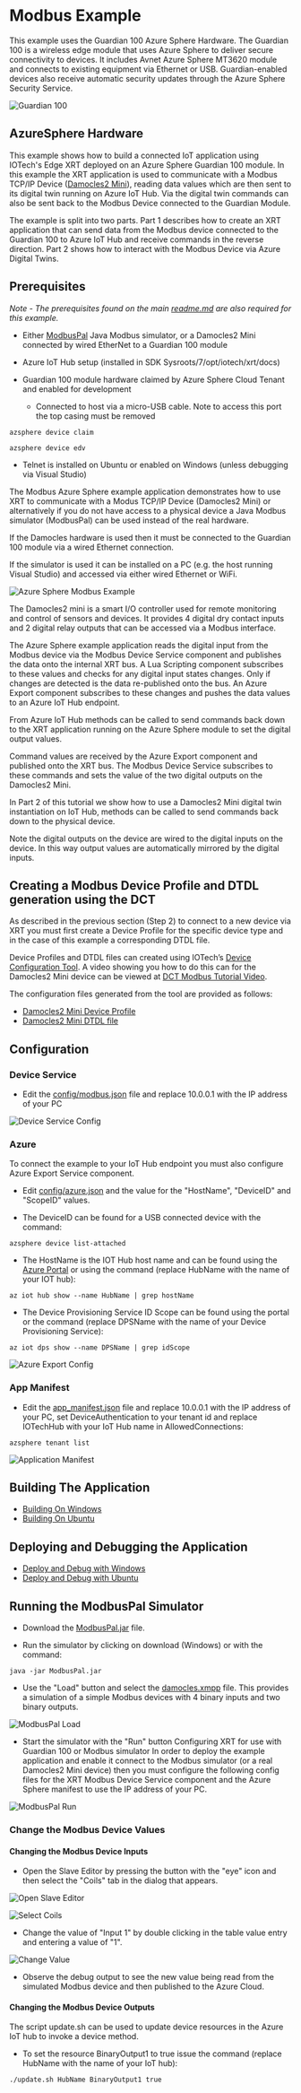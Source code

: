 # Modbus Example

This example uses the Guardian 100 Azure Sphere Hardware.
The Guardian 100 is a wireless edge module that uses
Azure Sphere to deliver secure connectivity to devices.
It includes Avnet Azure Sphere MT3620 module and connects
to existing equipment via Ethernet or USB. Guardian-enabled
devices also receive automatic security updates through the
Azure Sphere Security Service.

![Guardian 100](images/Guardian100.png)
## AzureSphere Hardware

This example shows how to build a connected IoT application
using IOTech's Edge XRT deployed on an Azure Sphere Guardian
100 module. In this example the XRT application is used to
communicate with a Modbus TCP/IP Device ([Damocles2 Mini](https://www.hw-group.com/device/damocles2-mini)),
reading data values which are then sent to its digital twin
running on Azure IoT Hub. Via the digital twin commands can
also be sent back to the Modbus Device connected to the
Guardian Module.

The example is split into two parts. Part 1 describes how to
create an XRT application that can send data from the Modbus
device connected to the Guardian 100 to Azure IoT Hub and
receive commands in the reverse direction. Part 2 shows how
to interact with the Modbus Device via Azure Digital Twins.

## Prerequisites

*Note - The prerequisites found on the main
[readme.md](readme.md) are also required for this example.*

* Either [ModbusPal](https://iotech.jfrog.io/artifactory/public/ModbusPal.jar)
  Java Modbus simulator, or a Damocles2 Mini connected by
  wired EtherNet to a Guardian 100 module
* Azure IoT Hub setup (installed in SDK Sysroots/7/opt/iotech/xrt/docs)
* Guardian 100 module hardware claimed by Azure Sphere
  Cloud Tenant and enabled for development

    - Connected to host via a micro-USB cable. Note to access this port the top casing must be removed

`azsphere device claim`

`azsphere device edv`

* Telnet is installed on Ubuntu or enabled on Windows
  (unless debugging via Visual Studio)

The Modbus Azure Sphere example application demonstrates how
to use XRT to communicate with a Modus TCP/IP Device
(Damocles2 Mini) or alternatively if you do not have access
to a physical device a Java Modbus simulator (ModbusPal) can
be used instead of the real hardware.

If the Damocles hardware is used then it must be connected to
the Guardian 100 module via a wired Ethernet connection.

If the simulator is used it can be installed on a PC (e.g. the
host running Visual Studio) and accessed via either wired
Ethernet or WiFi.

![Azure Sphere Modbus Example](images/AzureSphereModbusExample.jpg)

The Damocles2 mini is a smart I/O controller used for remote
monitoring and control of sensors and devices. It provides 4
digital dry contact inputs and 2 digital relay outputs that
can be accessed via a Modbus interface.

The Azure Sphere example application reads the digital input
from the Modbus device via the Modbus Device Service component
and publishes the data onto the internal XRT bus. A Lua
Scripting component subscribes to these values and checks for
any digital input states changes. Only if changes are detected
is the data re-published onto the bus. An Azure Export component
subscribes to these changes and pushes the data values to an
Azure IoT Hub endpoint.

From Azure IoT Hub methods can be called to send commands
back down to the XRT application running on the Azure Sphere
module to set the digital output values.

Command values are received by the Azure Export component and
published onto the XRT bus. The Modbus Device Service subscribes
to these commands and sets the value of the two digital outputs
on the Damocles2 Mini.

In Part 2 of this tutorial we show how to use a Damocles2 Mini
digital twin instantiation on IoT Hub, methods can be called to
send commands back down to the physical device.

Note the digital outputs on the device are wired to the digital
inputs on the device. In this way output values are automatically
mirrored by the digital inputs.

## Creating a Modbus Device Profile and DTDL generation using the DCT

As described in the previous section (Step 2) to connect to a new
device via XRT you must first create a Device Profile for the
specific device type and in the case of this example a
corresponding DTDL file.

Device Profiles and DTDL files can created using IOTech’s
[Device Configuration Tool](https://dct.iotechsys.com/). A video
showing you how to do this can for the Damocles2 Mini device
can be viewed at [DCT Modbus Tutorial Video](https://www.youtube.com/watch?v=sj1hC7S4uE4).

The configuration files generated from the tool are provided
as follows:
*	[Damocles2 Mini Device Profile](Damocles2-Mini.json)
*	[Damocles2 Mini DTDL file](Damocles2-Mini.dtdl)

## Configuration

### Device Service

* Edit the [config/modbus.json](config/modbus.json) file and 
  replace 10.0.0.1 with the IP address of your PC

![Device Service Config](images/DeviceServiceConfig.svg)  

### Azure

To connect the example to your IoT Hub endpoint you must also
configure Azure Export Service component.

* Edit [config/azure.json](config/azure.json) and the value
  for the "HostName", "DeviceID" and "ScopeID" values.

* The DeviceID can be found for a USB connected device with
  the command:

`azsphere device list-attached`

* The HostName is the IOT Hub host name and can be found using
  the [Azure Portal](https://portal.azure.com/) or using the
  command (replace HubName with the name of your IOT hub):

`az iot hub show --name HubName | grep hostName`

* The Device Provisioning Service ID Scope can be found using
  the portal or the command (replace DPSName with the name of
  your Device Provisioning Service):

`az iot dps show --name DPSName | grep idScope`

![Azure Export Config](images/AzureExportConfig.svg)

### App Manifest 

* Edit the [app_manifest.json](app_manifest.json) file and
  replace 10.0.0.1 with the IP address of your PC, set
  DeviceAuthentication to your tenant id and replace
  IOTechHub with your IoT Hub name in AllowedConnections:

`azsphere tenant list`

![Application Manifest](images/AppManifest.svg)

## Building The Application

* [Building On Windows]()
* [Building On Ubuntu]()

## Deploying and Debugging the Application

* [Deploy and Debug with Windows]()
* [Deploy and Debug with Ubuntu]()

## Running the ModbusPal Simulator

* Download the [ModbusPal.jar](https://iotech.jfrog.io/artifactory/public/ModbusPal.jar) file.

* Run the simulator by clicking on download (Windows) or
  with the command:

`java -jar ModbusPal.jar`

* Use the "Load" button and select the [damocles.xmpp](damocles.xmpp)
  file. This provides a simulation of a simple Modbus
  devices with 4 binary inputs and two binary outputs.

![ModbusPal Load](images/ModbusPalLoad.svg)

* Start the simulator with the "Run" button
Configuring XRT for use with Guardian 100 or Modbus simulator
In order to deploy the example application and enable it
connect to the Modbus simulator (or a real Damocles2 Mini device) 
then you must configure the following config files for the
XRT Modbus Device Service component and the Azure Sphere manifest
to use the IP address of your PC.

![ModbusPal Run](images/ModbusPalRun.svg)

### Change the Modbus Device Values

#### Changing the Modbus Device Inputs

* Open the Slave Editor by pressing the button with the "eye" icon and
  then select the "Coils" tab in the dialog that appears.

![Open Slave Editor](images/ModbusPalEye.svg)

![Select Coils](images/ModbusPalCoils.svg)

* Change the value of "Input 1" by double clicking in the table value
  entry and entering a value of "1".

![Change Value](images/ModbusPalChangeValue.svg)

* Observe the debug output to see the new value being read from the
  simulated Modbus device and then published to the Azure Cloud.

#### Changing the Modbus Device Outputs

The script update.sh can be used to update device resources in the Azure
IoT hub to invoke a device method.

* To set the resource BinaryOutput1 to true issue the command (replace
  HubName with the name of your IoT hub):

`./update.sh HubName BinaryOutput1 true`

